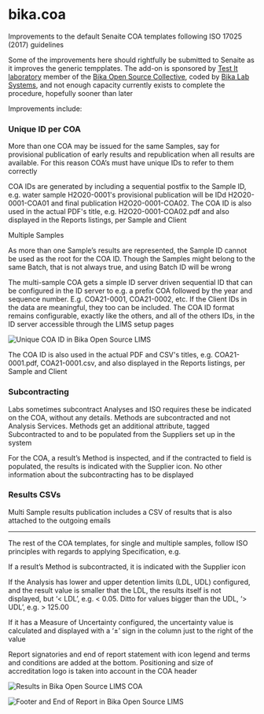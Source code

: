 # bika.coa

Improvements to the default Senaite COA templates following ISO 17025 (2017) guidelines

Some of the improvements here should rightfully be submitted to Senaite as it improves the generic tempplates. The add-on is sponsored by [Test It laboratory](https://www.testit-labs.co.za/) member of the [Bika Open Source Collective](https://www.bikalims.org/), coded by [Bika Lab Systems](https://www.bikalabs.com/), and not enough capacity currently exists to complete the procedure, hopefully sooner than later

Improvements include:

### Unique ID per COA

More than one COA may be issued for the same Samples, say for provisional publication of early results and republication when all results are available. For this reason COA’s must have unique IDs to refer to them correctly

COA IDs are generated by including a sequential postfix to the Sample ID, e.g. water sample H2O20-0001's provisional publication will be IDd H2O20-0001-COA01 and final publication H2O20-0001-COA02. The COA ID is also used in the actual PDF's title, e.g. H2O20-0001-COA02.pdf and also displayed in the Reports listings, per Sample and Client

Multiple Samples

As more than one Sample’s results are represented, the Sample ID cannot be used as the root for the COA ID. Though the Samples might belong to the same Batch, that is not always true, and using Batch ID will be wrong

The multi-sample COA gets a simple ID server driven sequential ID that can be configured in the ID server to e.g. a prefix COA followed by the year and sequence number. E.g. COA21-0001, COA21-0002, etc. If the Client IDs in the data are meaningful, they too can be included. The COA ID format remains configurable, exactly like the others, and all of the others IDs, in the ID server accessible through the LIMS setup pages

![Unique COA ID in Bika Open Source LIMS](https://user-images.githubusercontent.com/1196034/155298889-fe09fc37-336d-498e-b089-debd1b962877.png)

The COA ID is also used in the actual PDF and CSV's titles, e.g. COA21-0001.pdf, COA21-0001.csv, and also displayed in the Reports listings, per Sample and Client

### Subcontracting

Labs sometimes subcontract Analyses and ISO requires these be indicated on the COA, without any details. Methods are subcontracted and not Analysis Services. Methods get an additional attribute, tagged Subcontracted to and to be populated from the Suppliers set up in the system

For the COA, a result’s Method is inspected, and if the contracted to field is populated, the results is indicated with the Supplier icon. No other information about the subcontracting has to be displayed

### Results CSVs

Multi Sample results publication includes a CSV of results that is also attached to the outgoing emails

***

The rest of the COA templates, for single and multiple samples, follow ISO principles with regards to applying Specification, e.g.

If a result’s Method is subcontracted, it  is indicated with the Supplier icon 

If the Analysis has lower and upper detention limits (LDL, UDL) configured, and the result value is smaller that the LDL, the results itself is not displayed, but ‘< LDL’, e.g. < 0.05. Ditto for values bigger than the UDL, ‘> UDL’, e.g. > 125.00

If it has a Measure of Uncertainty configured, the uncertainty value is calculated and displayed  with a ‘±’ sign in the column just to the right of the value

Report signatories and end of report statement with icon legend and terms and conditions are added at the bottom. Positioning and size of accreditation logo is taken into account in the COA header

![Results in Bika Open Source LIMS COA](https://user-images.githubusercontent.com/1196034/155299517-d84c2687-1789-4e34-8eb7-a088cd327ed3.png)

![Footer and End of Report in Bika Open Source LIMS](https://user-images.githubusercontent.com/1196034/155299680-065369b2-26f1-4014-8110-9440ae324101.png)
